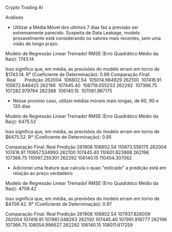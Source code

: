 Crypto Trading AI



Análises

- Utilizar a Média Móvel dos ultimos 7 dias faz a previsão ser extremamente parecido. Suspeita de Data Leakage, modelo provavelmente está considerando os valores mais recentes, sem uma visão de longo prazo.

Modelo de Regressão Linear Treinado!
RMSE (Erro Quadrático Médio da Raiz): 1743.14

Isso significa que, em média, as previsões do modelo erram em torno de $1743.14.
R² (Coeficiente de Determinação): 0.99
Comparação Final:
             Real       Predição
262004  106802.54  105014.984929
262100  107416.91  105672.646425
262196  107445.40  106719.055233
262292  107366.75  107282.979764
262388  106140.15  107061.967175

- Nesse proximo caso, utilizei médias móveis mais longas, de 60, 90 e 120 dias

Modelo de Regressão Linear Treinado!
RMSE (Erro Quadrático Médio da Raiz): 6475.52

Isso significa que, em média, as previsões do modelo erram em torno de $6475.52.
R² (Coeficiente de Determinação): 0.95

Comparação Final:
             Real       Predição
261908  106802.54  110673.558175
262004  107416.91  110657.534993
262100  107445.40  110601.823868
262196  107366.75  110597.255301
262292  106140.15  110454.307062

 - Adicionei uma feature que calcula o quao "esticado" a predição está em relação ao preço verdadeiro

 Modelo de Regressão Linear Treinado!
RMSE (Erro Quadrático Médio da Raiz): 4709.42

Isso significa que, em média, as previsões do modelo erram em torno de $4709.42.
R² (Coeficiente de Determinação): 0.97

Comparação Final:
             Real       Predição
261908  106802.54  107937.826009
262004  107416.91  107861.048263
262100  107445.40  107991.918777
262196  107366.75  108054.996627
262292  106140.15  108011.617259


